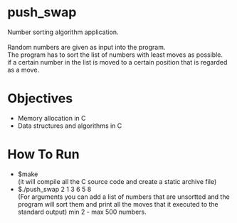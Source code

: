 # push_swap
Number sorting algorithm application.
<br />
<br />
Random numbers are given as input into the program. <br />
The program has to sort the list of numbers with least moves as possible. <br />
if a certain number in the list is moved to a certain position that is regarded as a move. <br />

 # Objectives <br />
- Memory allocation in C<br />
- Data structures and algorithms in C<br />

# How To Run <br />
- $make <br />
(it will compile all the C source code and create a static archive file)
- $./push_swap 2 1 3 6 5 8  <br />
(For arguments you can add a list of numbers that are unsortted and the program will sort them and print all the moves that it executed to the standard output) min 2 - max 500 numbers.
